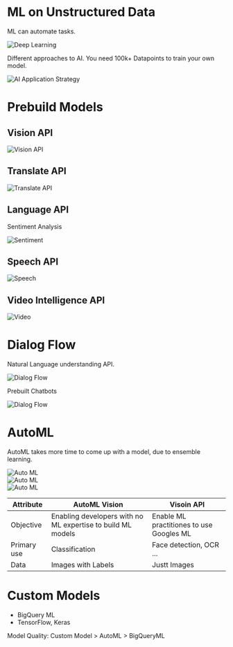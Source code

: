 # ML on Unstructured Data

ML can automate tasks.

![Deep Learning](../../img/gcp_unstructured_1.png)

Different approaches to AI. You need 100k+ Datapoints to train your own model.

![AI Application Strategy](../../img/gcp_unstructured_2.png)

# Prebuild Models

## Vision API

![Vision API](../../img/gcp_unstructured_3.png)

## Translate API

![Translate API](../../img/gcp_unstructured_4.png)

## Language API

Sentiment Analysis

![Sentiment](../../img/gcp_unstructured_5.png)

## Speech API

![Speech](../../img/gcp_unstructured_6.png)

## Video Intelligence API

![Video](../../img/gcp_unstructured_7.png)

# Dialog Flow

Natural Language understanding API.

![Dialog Flow](../../img/gcp_unstructured_8.png)

Prebuilt Chatbots

![Dialog Flow](../../img/gcp_unstructured_9.png)

# AutoML

AutoML takes more time to come up with a model, due to ensemble learning.

![Auto ML](../../img/gcp_unstructured_10.png)  
![Auto ML](../../img/gcp_unstructured_11.png)  
![Auto ML](../../img/gcp_unstructured_12.png)  

|Attribute|AutoML Vision|Visoin API|
|-|-|-|
|Objective|Enabling developers with no ML expertise to build ML models|Enable ML practitiones to use Googles ML|
|Primary use|Classification|Face detection, OCR ...|
|Data|Images with Labels|Justt Images|

# Custom Models

* BigQuery ML
* TensorFlow, Keras

Model Quality: Custom Model > AutoML > BigQueryML
